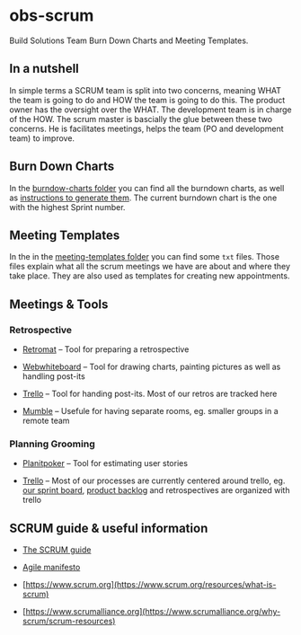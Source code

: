 # obs-scrum

Build Solutions Team Burn Down Charts and Meeting Templates.

## In a nutshell

In simple terms a SCRUM team is split into two concerns, meaning WHAT the team is going to do and
HOW the team is going to do this. The product owner has the oversight over the WHAT. The development
team is in charge of the HOW. The scrum master is bascially the glue between these two concerns. He
is facilitates meetings, helps the team (PO and development team) to improve.

## Burn Down Charts

In the [burndow-charts folder](https://github.com/openSUSE/obs-scrum/tree/master/burndow-charts) you can find all the burndown charts, as well as [instructions to generate them](https://github.com/openSUSE/obs-scrum/tree/master/burndow-charts/README.md). The current burndown chart is the one with the highest Sprint number.

## Meeting Templates

In the in the [meeting-templates folder](https://github.com/openSUSE/obs-scrum/tree/master/meeting-templates) you can find some `txt` files. Those files explain what all the scrum meetings we have are about and where they take place.
They are also used as templates for creating new appointments.

## Meetings & Tools

### Retrospective

* [Retromat](https://plans-for-retrospectives.com/)
  – Tool for preparing a retrospective

* [Webwhiteboard](https://webwhiteboard.com/)
  – Tool for drawing charts, painting pictures as well as handling post-its

* [Trello](https://trello.com/)
  – Tool for handing post-its. Most of our retros are tracked here

* [Mumble](https://wiki.mumble.info/wiki/Main_Page)
  – Usefule for having separate rooms, eg. smaller groups in a remote team


### Planning Grooming

* [Planitpoker](http://www.planitpoker.com/)
  – Tool for estimating user stories

* [Trello](https://trello.com/)
  – Most of our processes are currently centered around trello, eg. [our sprint board](https://trello.com/b/Fs7boVwI/bs-sprint), [product backlog](https://trello.com/b/kCXtUSYN/obs-frontend-backlog) and retrospectives are organized with trello


## SCRUM guide & useful information

* [The SCRUM guide](http://www.scrumguides.org/scrum-guide.html)

* [Agile manifesto](http://agilemanifesto.org/)

* [https://www.scrum.org](https://www.scrum.org/resources/what-is-scrum)

* [https://www.scrumalliance.org](https://www.scrumalliance.org/why-scrum/scrum-resources)
